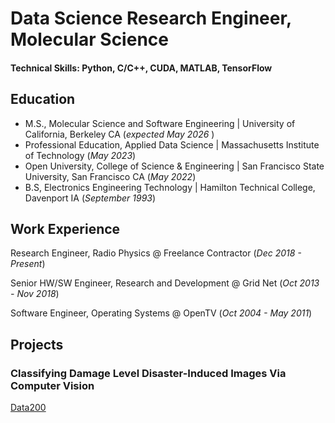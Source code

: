 # Data Science Research Engineer, Molecular Science

#### Technical Skills: Python, C/C++, CUDA, MATLAB, TensorFlow

## Education
- M.S., Molecular Science and Software Engineering  | University of California, Berkeley CA (_expected May 2026_ )
- Professional Education, Applied Data Science      | Massachusetts Institute of Technology (_May 2023_)
- Open University, College of Science & Engineering | San Francisco State University, San Francisco CA (_May 2022_)
- B.S, Electronics Engineering Technology           | Hamilton Technical College, Davenport IA (_September 1993_)

## Work Experience

Research Engineer, Radio Physics @ Freelance Contractor (_Dec 2018 - Present_)

Senior HW/SW Engineer, Research and Development @ Grid Net (_Oct 2013 - Nov 2018_)

Software Engineer, Operating Systems @ OpenTV (_Oct 2004 - May 2011_)

## Projects

### Classifying Damage Level Disaster-Induced Images Via Computer Vision
[Data200](hhttps://github.com/fractalclockwork/Data200/blob/main/FinalPoject/README.md)


